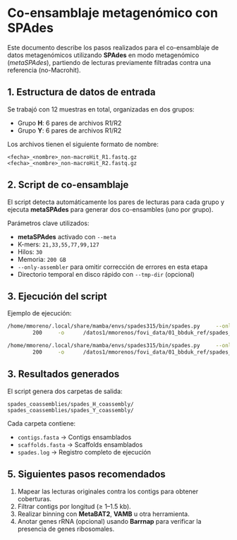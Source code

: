 
# Co-ensamblaje metagenómico con SPAdes

Este documento describe los pasos realizados para el co-ensamblaje de datos metagenómicos utilizando **SPAdes** en modo metagenómico (*metaSPAdes*), partiendo de lecturas previamente filtradas contra una referencia (no-Macrohit).

## 1. Estructura de datos de entrada
Se trabajó con 12 muestras en total, organizadas en dos grupos:
- Grupo **H**: 6 pares de archivos R1/R2
- Grupo **Y**: 6 pares de archivos R1/R2

Los archivos tienen el siguiente formato de nombre:
```
<fecha>_<nombre>_non-macroHit_R1.fastq.gz
<fecha>_<nombre>_non-macroHit_R2.fastq.gz
```

## 2. Script de co-ensamblaje
El script detecta automáticamente los pares de lecturas para cada grupo y ejecuta **metaSPAdes** para generar dos co-ensambles (uno por grupo).

Parámetros clave utilizados:
- **metaSPAdes** activado con `--meta`
- K-mers: `21,33,55,77,99,127`
- Hilos: `30`
- Memoria: `200 GB`
- `--only-assembler` para omitir corrección de errores en esta etapa
- Directorio temporal en disco rápido con `--tmp-dir` (opcional)

## 3. Ejecución del script
Ejemplo de ejecución:
```bash
/home/mmoreno/.local/share/mamba/envs/spades315/bin/spades.py     --only-assembler        -k      21,33,55,77,99,127      --threads       30      --memory
        200     -o      /datos1/mmorenos/fovi_data/01_bbduk_ref/spades_Y_coassembly     --pe1-1 /datos1/mmorenos/fovi_data/01_bbduk_ref/20250604_PamelaFernandez_DSG_Y1_S1_non-macroHit_R1.fastq.gz     --pe1-2 /datos1/mmorenos/fovi_data/01_bbduk_ref/20250604_PamelaFernandez_DSG_Y1_S1_non-macroHit_R2.fastq.gz     --pe2-1 /datos1/mmorenos/fovi_data/01_bbduk_ref/20250604_PamelaFernandez_DSG_Y2_S2_non-macroHit_R1.fastq.gz     --pe2-2 /datos1/mmorenos/fovi_data/01_bbduk_ref/20250604_PamelaFernandez_DSG_Y2_S2_non-macroHit_R2.fastq.gz     --pe3-1 /datos1/mmorenos/fovi_data/01_bbduk_ref/20250604_PamelaFernandez_DSG_Y3_S3_non-macroHit_R1.fastq.gz     --pe3-2 /datos1/mmorenos/fovi_data/01_bbduk_ref/20250604_PamelaFernandez_DSG_Y3_S3_non-macroHit_R2.fastq.gz     --pe4-1 /datos1/mmorenos/fovi_data/01_bbduk_ref/20250604_PamelaFernandez_DSG_Y4_S4_non-macroHit_R1.fastq.gz     --pe4-2 /datos1/mmorenos/fovi_data/01_bbduk_ref/20250604_PamelaFernandez_DSG_Y4_S4_non-macroHit_R2.fastq.gz     --pe5-1 /datos1/mmorenos/fovi_data/01_bbduk_ref/20250604_PamelaFernandez_DSG_Y5_S5_non-macroHit_R1.fastq.gz     --pe5-2 /datos1/mmorenos/fovi_data/01_bbduk_ref/20250604_PamelaFernandez_DSG_Y5_S5_non-macroHit_R2.fastq.gz     --pe6-1 /datos1/mmorenos/fovi_data/01_bbduk_ref/20250604_PamelaFernandez_DSG_Y6_S6_non-macroHit_R1.fastq.gz     --pe6-2 /datos1/mmorenos/fovi_data/01_bbduk_ref/20250604_PamelaFernandez_DSG_Y6_S6_non-macroHit_R2.fastq.gz 

/home/mmoreno/.local/share/mamba/envs/spades315/bin/spades.py     --only-assembler        -k      21,33,55,77,99,127      --threads       30      --memory
        200     -o      /datos1/mmorenos/fovi_data/01_bbduk_ref/spades_H_coassembly2    --pe1-1 /datos1/mmorenos/fovi_data/01_bbduk_ref/20250604_PamelaFernandez_DSG_H1_S7_non-macroHit_R1.fastq.gz     --pe1-2 /datos1/mmorenos/fovi_data/01_bbduk_ref/20250604_PamelaFernandez_DSG_H1_S7_non-macroHit_R2.fastq.gz     --pe2-1 /datos1/mmorenos/fovi_data/01_bbduk_ref/20250604_PamelaFernandez_DSG_H1_S8_non-macroHit_R1.fastq.gz     --pe2-2 /datos1/mmorenos/fovi_data/01_bbduk_ref/20250604_PamelaFernandez_DSG_H1_S8_non-macroHit_R2.fastq.gz     --pe3-1 /datos1/mmorenos/fovi_data/01_bbduk_ref/20250604_PamelaFernandez_DSG_H2_S10_non-macroHit_R1.fastq.gz    --pe3-2 /datos1/mmorenos/fovi_data/01_bbduk_ref/20250604_PamelaFernandez_DSG_H2_S10_non-macroHit_R2.fastq.gz    --pe4-1 /datos1/mmorenos/fovi_data/01_bbduk_ref/20250604_PamelaFernandez_DSG_H2_S9_non-macroHit_R1.fastq.gz     --pe4-2 /datos1/mmorenos/fovi_data/01_bbduk_ref/20250604_PamelaFernandez_DSG_H2_S9_non-macroHit_R2.fastq.gz     --pe5-1 /datos1/mmorenos/fovi_data/01_bbduk_ref/20250604_PamelaFernandez_DSG_H3_S11_non-macroHit_R1.fastq.gz    --pe5-2 /datos1/mmorenos/fovi_data/01_bbduk_ref/20250604_PamelaFernandez_DSG_H3_S11_non-macroHit_R2.fastq.gz    --pe6-1 /datos1/mmorenos/fovi_data/01_bbduk_ref/20250604_PamelaFernandez_DSG_H3_S12_non-macroHit_R1.fastq.gz    --pe6-2 /datos1/mmorenos/fovi_data/01_bbduk_ref/20250604_PamelaFernandez_DSG_H3_S12_non-macroHit_R2.fastq.gz

```

## 3. Resultados generados
El script genera dos carpetas de salida:
```
spades_coassemblies/spades_H_coassembly/
spades_coassemblies/spades_Y_coassembly/
```
Cada carpeta contiene:
- `contigs.fasta` → Contigs ensamblados
- `scaffolds.fasta` → Scaffolds ensamblados
- `spades.log` → Registro completo de ejecución

## 5. Siguientes pasos recomendados
1. Mapear las lecturas originales contra los contigs para obtener coberturas.
2. Filtrar contigs por longitud (≥ 1–1.5 kb).
3. Realizar binning con **MetaBAT2**, **VAMB** u otra herramienta.
4. Anotar genes rRNA (opcional) usando **Barrnap** para verificar la presencia de genes ribosomales.

